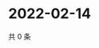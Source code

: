 # 2022-02-14

共 0 条

<!-- BEGIN WEIBO -->
<!-- 最后更新时间 Mon Feb 14 2022 01:10:06 GMT+0800 (China Standard Time) -->

<!-- END WEIBO -->
